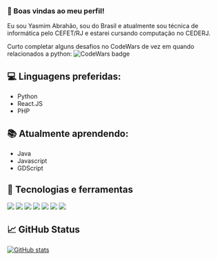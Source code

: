 ### 🖖 Boas vindas ao meu perfil!

Eu sou Yasmim Abrahão, sou do Brasil e atualmente sou técnica de informática pelo CEFET/RJ e estarei cursando computação no CEDERJ.

Curto completar alguns desafios no CodeWars de vez em quando relacionados a python: ![CodeWars badge](https://www.codewars.com/users/TinyHero13/badges/micro)

## 💻 Linguagens preferidas:
* Python
* React.JS
* PHP

## 📚 Atualmente aprendendo:
* Java
* Javascript
* GDScript

## 🔧 Tecnologias e ferramentas
![](https://img.shields.io/badge/Editor-Visual%20Studio%20Code-blue)
![](https://img.shields.io/badge/Editor-NetBeans-blue)
![](https://img.shields.io/badge/OS-Linux-blue)
![](https://img.shields.io/badge/OS-Windows-blue)
![](https://img.shields.io/badge/Code-Python-blue)
![](https://img.shields.io/badge/Code-PHP-blue)
![](https://img.shields.io/badge/Tools-MySql-blue)

## 📈 GitHub Status
[![GitHub stats](https://github-readme-stats.vercel.app/api?username=TinyHero13)](https://github.com/TinyHero13/github-readme-stats)
